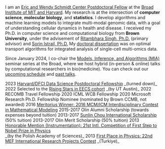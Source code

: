 I am an [Eric and Wendy Schmidt Center Postdoctoral Fellow](https://www.ericandwendyschmidtcenter.org/) at the [Broad Institute of MIT and Harvard](https://www.broadinstitute.org/). My research is at the intersection of **computer science**, **molecular biology**, and **statistics**. I develop algorithms and machine learning models to integrate multi-modal genomic data, with a goal of understanding cellular dynamics in health and disease. I received my Ph.D. in computer science and computational biology from **Brown University**, under the advisement of [Ritambhara Singh, Ph.D.](http://rsinghlab.org/) (primary advisor) and [Sorin Istrail, Ph.D.](https://www.brown.edu/Research/Istrail_Lab/sorin.php) My [doctoral dissertation](https://repository.library.brown.edu/studio/item/bdr:er5vz2ca/) was on optimal transport algorithms for integrated analysis of single-cell multi-omics data. 

Since January 2024, I co-chair the [Models, Inference, and Algorithms (MIA)](https://www.broadinstitute.org/talks/fall-2023/mia) seminar series at the Broad, where we host hybrid (in-person & online) talks by computational researchers in bio(medicine). You can check out our [upcoming schedule](https://www.broadinstitute.org/talks/fall-2023/mia) and [past talks](https://www.youtube.com/watch?v=zE_G9rjIhEQ&list=PLlMMtlgw6qNjROoMNTBQjAcdx53kV50cS).  
<!-- I am honored to be recognized as part of the [Rising Stars in EECS 2022 cohort](https://risingstars.utexas.edu/#:~:text=Rising%20Stars%20is%20an%20intensive,artificial%20intelligence%20and%20decision%2Dmaking.) by The University of Texas at Austin.<br>
 --><!-- 
Before joining Brown, I received my bachelor’s degree in **bioengineering** from **Olin College of Engineering**. There, I worked with [Jean J. Huang, Ph.D.](http://www.olin.edu/faculty/profile/jean-j-huang/) and [John Geddes, Ph.D.](http://www.olin.edu/faculty/profile/john-b-geddes) on bioinformatic analyses and dynamical modeling of microbial communities under various perturbations. Later, I worked in the [Quantitative Biology Lab](http://gwli.scripts.mit.edu/group/?p=737), led by [Gene-Wei Li, Ph.D.](https://biology.mit.edu/profile/gene-wei-li/) at the **Massachusetts Institute of Technology (MIT)**, as a research support associate and lab manager, exploring gene regulatory network rewiring in bacteria. In the summers of 2020 and 2022, I interned with two [Health Futures groups](https://www.microsoft.com/en-us/research/lab/microsoft-health-futures/) at **Microsoft Research.** <br> -->

Apart from computational biology, I have had the opportunity to work on various projects that can be found [here](/projects/). [Outside of research](/fun/), I enjoy holding boardgame events with friends, swimming, playing with my cat, and pretending I can properly play the ukulele and violin. Feel free to [e-mail me](mailto:pinardemetci@gmail.com) if you'd like to talk. <br>

<style>
.grid-container {
  display: grid;
  grid-template-columns: 450px 450px;
}

.grid-item {
  border:0;
}

div.interest-container>ul {
  display: grid; 
  grid-auto-columns: 1fr; 
  grid-auto-rows: 1fr; 
  grid-template-columns: 1fr 1fr; 
  grid-template-rows: 1fr 1fr 1fr 1fr 1fr 1fr 1fr 1fr 1fr; 
  column-gap: 0px; 
  grid-template-areas: 
    "col1-item1 col2-item1"
    "col1-item2 col2-item2"
    "col1-item3 col2-item3"
    "col1-item4 col2-item4" 
    "col1-item5 col2-item5"
    "col1-item6 col2-item6"
    "col1-item7 col2-item7"
    "col1-item8 col2-item8"
    "col1-item9 col2-item9";
}

/* Assign a class to each li */
.col1-item1 { grid-area: col1-item1; }
.col1-item2 { grid-area: col1-item2; }
.col1-item3 { grid-area: col1-item3; }
.col1-item4 { grid-area: col1-item4; }
.col1-item5 { grid-area: col1-item5; }
.col1-item6 { grid-area: col1-item6; }
.col1-item7 { grid-area: col1-item7; }
.col1-item8 { grid-area: col1-item8; }

.col2-item1 { grid-area: col2-item1; }
.col2-item2 { grid-area: col2-item2; }
.col2-item3 { grid-area: col2-item3; }
.col2-item4 { grid-area: col2-item4; }
.col2-item5 { grid-area: col2-item5; }
.col2-item6 { grid-area: col2-item6; }
.col2-item7 { grid-area: col2-item7; }
</style>

#### <i class="fa fa-chevron-right"></i> Research Interests

<div class="grid-container">
  <div class="grid-item"> <h5> Methodology </h5></div>
  <div class="grid-item"> <h5> Application areas </h5></div>
</div>

<div class="interest-container">
<ul>
 
  <li class="col1-item1">Representation learning</li>
  <li class="col1-item2">Optimal transport</li>
  <li class="col1-item3">Manifold learning</li>
  <li class="col1-item4">Bayesian statistics and inference</li>
  <li class="col1-item5">Variable selection</li>
  <li class="col1-item6">Machine learning & deep learning</li>
  <li class="col1-item7">Causality</li>
  <li class="col1-item8">Graph algorithms</li>

  <li class="col2-item1">Regulatory genomics</li>
  <li class="col2-item2">Functional genomics</li>
  <li class="col2-item3">Single-cell sequencing & imaging</li>
  <li class="col2-item4">Multi-omics</li>
  <li class="col2-item5">3D genome</li>
  <li class="col2-item6">Precision medicine</li>
  <li class="col2-item7">Structural biology & proteomics</li>
</ul>
</div>

#### <i class="fa fa-chevron-right"></i> Education

<table class="table table-hover">
  <tr>
    <td class="col-md-3"> 2018 - 2023 </td>
    <td>
        <strong>Ph.D. in Computer Science and Computational Biology </strong>
          (3.90/4.00)
        <br>
        <strong>M.Sc. in Computer Science</strong>
          (4.00/4.00)
        <br>
      Brown University (Providence, RI)
    </td>
  </tr>
  <tr>
    <td class="col-md-3"> 2013 - 2017</td>
    <td>
        <strong>B.Sc. in Engineering</strong> (with concentration in <strong>Bioengineering</strong>)
          (3.67/4.00)
        <br>
      Olin College of Engineering (Needham, MA)
    </td>
  </tr>
  <tr>
    <td class="col-md-3"> 2008 - 2013</td>
    <td>
      TEVITOL High School with IB Diploma (Gebze, Turkey)
    </td>
  </tr>
</table>

#### <i class="fa fa-chevron-right"></i> Professional Experience
<table class="table table-hover"><tr>
  <td class='col-md-3'>July 2023 - Present</td>
  <td><strong>Broad Institute of MIT and Harvard</strong>, EWSC Postdoctoral Fellow (Cambridge, MA)</td>
</tr>
<tr>
</tr>
<tr>
  <td class='col-md-3'>June 2022 - Aug 2022</td>
  <td><strong>Microsoft Research</strong>, Research Intern (Redmond, WA)</td>
</tr>
<tr>
</tr>
<tr>
  <td class='col-md-3'>June 2020 - Sep 2020</td>
  <td><strong>Microsoft Research</strong>, Research Intern (Redmond, WA)</td>
</tr>
<tr>
</tr>
<tr>
  <td class='col-md-3'>June 2017 - August 2018</td>
  <td><strong>Massachusetts Institute of Technology</strong>, Research Support Associate (Cambridge, MA)</td>
</tr>
<tr>
  <td class='col-md-3'>Jan 2016 - Oct 2016</td>
  <td><strong>Design That Matters</strong>, Student Engineer (Salem, MA)</td>
</tr>
<tr>
  <td class='col-md-3'>Jan 2015 - Dec 2015</td>
  <td><strong>Daktari Diagnostics</strong>, Student Engineer (Cambridge, MA)</td>
</tr>
</table>

#### <i class="fa fa-chevron-right"></i> Research Publications <a href="https://scholar.google.com/citations?user=0Tzd6eAAAAAJ&hl=en" class="btn btn-primary" style="padding: 0.3em;"><i class="ai ai-google-scholar"></i> Google Scholar </a>
<h4>2024</h4>
<table class="table table-hover">
<tr>
<td class="col-md-3"><a href='https://link.springer.com/chapter/10.1007/978-3-031-04749-7_1' target='_blank'><img src="images/publications/blank.png"/></a> </td>
<td>
    <strong> Breaking isometric ties and introducing priors in Gromov-Wasserstein distances</strong><br>
    <strong>P. Demetci</strong>, Q.H. Tran, I. Redko, R. Singh<br>
    Proceedings of the 27th International Conference on Artificial Intelligence and Statistics <br>
    <strong>(AISTATS 2024)</strong><br>
    Proceedings of Machine Learning Research (PMLR) -- to appear<br>
    [11] 
[<a href='javascript:;'
    onclick='$("#abs_demetciagw").toggle()'>abstract</a>] [<a href='https://arxiv.org/abs/2307.10093' target='_blank'>paper</a>] [<a href='https://github.com/pinardemetci/AGW-AISTATS24' target='_blank'>code</a>] <br>
    
<div id="abs_demetciagw" style="text-align: justify; display: none" markdown="1">
Gromov-Wasserstein distance has many applications in machine learning due to its ability to compare measures across metric spaces and its invariance to isometric transformations. However, in certain applications, this invariant property can be too flexible, thus undesirable. Moreover, the Gromov-Wasserstein distance solely considers pairwise sample similarities in input datasets, disregarding the raw feature representations. We propose a new optimal transport formulation, called Augmented Gromov-Wasserstein (AGW), that allows for some control over the level of rigidity to transformations. It also incorporates feature alignments, enabling us to better leverage prior knowledge on the input data for improved performance. We present theoretical insights into the proposed method. We then demonstrate its usefulness for single-cell multi-omic alignment tasks and heterogeneous domain adaptation in machine learning.
</div>
</td>
</tr>
</table>
<h4>2023</h4>
<table class="table table-hover">
<tr>
<td class="col-md-3"><a href='https://arxiv.org/abs/2205.14923' target='_blank'><img src="images/publications/ucoot.png"/></a> </td>
<td>
    <strong>Unbalanced CO-Optimal Transport</strong><br>
    Q.H. Tran, H. Janati, N. Courty, R. Flamary, I. Redko, <strong>P. Demetci</strong>,  R Singh<br>
    Proceedings of the 37th AAAI Conference on Artificial Intelligence<br>
    <strong>(AAAI 2023)</strong><br>
    [10] 
[<a href='javascript:;'
    onclick='$("#abs_ucoot").toggle()'>abstract</a>] [<a href='https://ojs.aaai.org/index.php/AAAI/article/view/26193/25965' target='_blank'>paper</a>] [<a href='https://github.com/6Ulm/UCOOT' target='_blank'>code</a>] <br>
    
<div id="abs_ucoot" style="text-align: justify; display: none" markdown="1">
Optimal transport (OT) compares probability distributions by computing a meaningful alignment between their samples. CO-optimal transport (COOT) takes this comparison further by inferring an alignment between features as well. While this approach leads to better alignments and generalizes both OT and Gromov-Wasserstein distances, we provide a theoretical result showing that it is sensitive to outliers that are omnipresent in real-world data. This prompts us to propose unbalanced COOT for which we provably show its robustness to noise in the compared datasets. To the best of our knowledge, this is the first such result for OT methods in incomparable spaces. With this result in hand, we provide empirical evidence of this robustness for the challenging tasks of heterogeneous domain adaptation with and without varying proportions of classes and simultaneous alignment of samples and features across single-cell measurements.
</div>
</td>
</tr>

<tr>
<td class="col-md-3"><a href='https://arxiv.org/abs/2205.14923' target='_blank'><img src="images/publications/neuro2.png"/></a> </td>
<td>
    <strong>Mammalian olfactory cortex neurons retain molecular signatures of ancestral cell types</strong><br>
    S. Zeppilli, A. Ortega Gurrola, <strong>P. Demetci</strong>, DH. Brann, R. Attey, N. Zilkha, T. Kimchi, SR. Datta, R. Singh, MA. Tosches, A. Crombach, A. Fleischmann<br>
    <strong>bioRxiv (Under review at Nature Neuroscience)</strong> <br>
    [9] 
[<a href='javascript:;'
    onclick='$("#abs_zeppilli").toggle()'>abstract</a>] [<a href='https://www.biorxiv.org/content/10.1101/2023.08.13.553130v1.abstract' target='_blank'>paper</a>] [<a href='https://gitlab.com/fleischmann-lab/papers/zeppilli-et-al-2023' target='_blank'>code</a>] <br>
    
<div id="abs_zeppilli" style="text-align: justify; display: none" markdown="1">
The cerebral cortex diversified extensively during vertebrate evolution. Intriguingly, the three-layered mammalian olfactory cortex resembles the cortical cytoarchitecture of non-mammals yet evolved alongside the six-layered neocortex, enabling unique comparisons for investigating cortical neuron diversification. We performed single-nucleus multiome sequencing across mouse three- to six-layered cortices and compared neuron types across mice, reptiles and salamander. We identified neurons that are olfactory cortex-specific or conserved across mouse cortical areas. However, transcriptomically similar neurons exhibited area-specific epigenetic states. Additionally, the olfactory cortex showed transcriptomic divergence between lab and wild-derived mice, suggesting enhanced circuit plasticity through adult immature neurons. Finally, olfactory cortex neurons displayed marked transcriptomic similarities to reptile and salamander neurons. Together, these data indicate that the mammalian olfactory cortex retains molecular signatures representative of ancestral cortical traits.
</div>
</td>
</tr>
</table>

<h4>2022</h4>
<table class="table table-hover">
<tr>
<td class="col-md-3"><a href='https://link.springer.com/chapter/10.1007/978-3-031-04749-7_1' target='_blank'><img src="images/publications/scotv2.png"/></a> </td>
<td>
    <strong> Unsupervised Integration of Single-Cell Multi-omics Datasets with Disproportionate Cell-Type Representation</strong><br>
    <strong>P. Demetci</strong>, R. Santorella, B. Sandstede, R. Singh<br>
    Proceedings of the 26th Annual International Conference on Research in Computational Molecular Biology<br>
    <strong>(RECOMB 2022)</strong><br>
    Springer Nature Lecture Notes in Bioinformatics (2022) pp 3-19<br>
    [8] 
[<a href='javascript:;'
    onclick='$("#abs_demetciscot2").toggle()'>abstract</a>] [<a href='https://link.springer.com/chapter/10.1007/978-3-031-04749-7_1' target='_blank'>paper</a>] [<a href=' http://rsinghlab.github.io/SCOT' target='_blank'>code</a>] <br>
    
<div id="abs_demetciscot2" style="text-align: justify; display: none" markdown="1">
Integrated analysis of multi-omics data allows the study of how different molecular views in the genome interact to regulate cellular processes; however, with a few exceptions, applying multiple sequencing assays on the same single cell is not possible. While recent unsupervised algorithms align single-cell multi-omic datasets, these methods have been primarily benchmarked on co-assay experiments rather than the more common single-cell experiments taken from separately sampled cell populations. Therefore, most existing methods perform subpar alignments on such datasets. Here, we improve our previous work Single Cell alignment using Optimal Transport (SCOT) by using unbalanced optimal transport to handle disproportionate cell-type representation and differing sample sizes across single-cell measurements. We show that our proposed method, SCOTv2, consistently yields quality alignments on five real-world single-cell datasets with varying cell-type proportions and is computationally tractable. Additionally, we extend SCOTv2 to integrate multiple (M ≥ 2) single-cell measurements and present a self-tuning heuristic process to select hyperparameters in the absence of any orthogonal correspondence information.
</div>
</td>
</tr>
</table>

<h4>2021</h4>
<table class="table table-hover">
 <tr>
<td class="col-md-3"><a href='' target='_blank'><img src="images/publications/SCOT_JCB.png"/></a> </td>
<td>
    <strong>SCOT: Single-cell multi-omics integration with optimal transport</strong><br>
    <strong>P. Demetci*</strong>, R. Santorella*, B. Sandstede, W. Stafford Noble and Ritambhara Singh# <br>
     *Equal Contribution, #Corresponding Author<br>
    <strong>Journal of Computational Biology, 2021</strong><br>
    [7] 
[<a href='javascript:;'
    onclick='$("#abs_demetcisantorella").toggle()'>abstract</a>] [<a href='https://www.biorxiv.org/content/10.1101/2020.04.28.066787v1' target='_blank'>paper</a>] [<a href='https://github.com/rsinghlab/SCOT' target='_blank'>code</a>] [<a href='https://rsinghlab.github.io/SCOT/' target='_blank'>tutorial</a>] <br>
    
<div id="abs_demetcisantorella" style="text-align: justify; display: none" markdown="1">
Recent advances in sequencing technologies have allowed us to capture various aspects of the genome at single-cell resolution. However, with the exception of a few of co-assaying technologies, it is not possible to simultaneously apply different sequencing assays on the same single cell. In this scenario, computational integration of multi-omic measurements is crucial to enable joint analyses. This integration task is particularly challenging due to the lack of sample-wise or feature-wise correspondences. We present Single-Cell alignment with Optimal Transport (SCOT), an unsupervised algorithm that uses Gromov-Wasserstein optimal transport to align single-cell multi-omics datasets. SCOT performs on par with the current state-of-the-art unsupervised alignment methods, is faster, and requires tuning of fewer hyperparameters. More importantly, SCOT uses a self-tuning heuristic to guide hyperparameter selection based on Gromov-Wasserstein distance. Thus, in the fully unsupervised setting, SCOT aligns single-cell datasets better than the existing methods without requiring any orthogonal correspondence information. </a>
</div>
</td>
</tr>

<tr>
<td class="col-md-3"><a href='https://www.biorxiv.org/content/10.1101/2020.04.28.066787v1' target='_blank'><img src="images/publications/SCOT.png"/></a> </td>
<td>
    <strong>Gromov-Wasserstein Optimal Transport to Align Single-Cell Multi-Omics Data</strong><br>
    <strong>P. Demetci*</strong>, R. Santorella*, B. Sandstede, W. Stafford Noble and Ritambhara Singh# <br>
     *Equal Contribution, #Corresponding Author<br>
    International Conference on Research in Computational Molecular Biology<br>
    <strong>(RECOMB 2021)</strong><br>
    [6] 
[<a href='javascript:;'
    onclick='$("#abs_demetcisantorella").toggle()'>abstract</a>] [<a href='https://www.biorxiv.org/content/10.1101/2020.04.28.066787v1' target='_blank'>paper</a>] [<a href='https://github.com/rsinghlab/SCOT' target='_blank'>code</a>] [<a href='https://rsinghlab.github.io/SCOT/' target='_blank'>tutorial</a>] <br>
    
<div id="abs_demetcisantorella" style="text-align: justify; display: none" markdown="1">
Data integration of single-cell measurements is critical for our understanding of cell development and disease, but the lack of correspondence between different types of single-cell measurements makes such efforts challenging. Several unsupervised algorithms are capable of aligning heterogeneous types of single-cell measurements in a shared space, enabling the creation of mappings between single cells in different data modalities.
We present Single-Cell alignment using Optimal Transport (SCOT), an unsupervised learning algorithm that uses Gromov Wasserstein-based optimal transport to align single-cell multi-omics datasets. SCOT calculates a probabilistic coupling matrix that matches cells across two datasets. The optimization uses k-nearest neighbor graphs, thus preserving the local geometry of the data. We use the resulting coupling matrix to project one single-cell dataset onto another via a barycentric projection.  We compare the alignment performance of SCOT with state-of-the-art algorithms on three simulated and two real datasets. Our results demonstrate that SCOT yields results that are comparable in quality to those of competing methods, but SCOT is significantly faster and requires tuning fewer hyperparameters. The code is available at <a href='https://github.com/rsinghlab/SCOT' target='_blank'>https://github.com/rsinghlab/SCOT</a>
</div>
</td>
</tr>

<tr>
<td class="col-md-3"><a href='https://www.biorxiv.org/content/10.1101/2020.07.02.184465v3' target='_blank'><img src="images/publications/bann.png"/></a> </td>
<td>
    <strong>Multi-scale Inference of Genetic Trait Architecture using Biologically Annotated Neural Networks</strong><br>
    <strong>P. Demetci</strong>,W. Cheng,Gregory Darnell, Xiang Zhou, Sohini Ramachandran, Lorin Crawford# <br>
    <strong>PLOS Genetics, 2021</strong><br>
    [5] 
[<a href='javascript:;'
    onclick='$("#abs_bann").toggle()'>abstract</a>] [<a href='https://www.biorxiv.org/content/10.1101/2020.07.02.184465v3' target='_blank'>paper</a>] <br>
    
<div id="abs_bann" style="text-align: justify; display: none" markdown="1">
In this article, we present Biologically Annotated Neural Networks (BANNs), a nonlinear probabilistic framework for association mapping in genome-wide association (GWA) studies. BANNs are feedforward models with partially connected architectures that are based on biological annotations. This setup yields a fully interpretable neural network where the input layer encodes SNP-level effects, and the hidden layer models the aggregated effects among SNP-sets. We treat the weights and connections of the network as random variables with prior distributions that reflect how genetic effects manifest at different genomic scales. The BANNs software uses variational inference to provide posterior summaries which allow researchers to simultaneously perform (i) mapping with SNPs and (ii) enrichment analyses with SNP-sets on complex traits. Through simulations, we show that our method improves upon state-of-the-art association mapping and enrichment approaches across a wide range of genetic architectures. We then further illustrate the benefits of BANNs by analyzing real GWA data assayed in approximately 2,000 heterogenous stock of mice from the Wellcome Trust Centre for Human Genetics and approximately 7,000 individuals from the Framingham Heart Study. Lastly, using a random subset of individuals of European ancestry from the UK Biobank, we show that BANNs is able to replicate known associations in high and low-density lipoprotein cholesterol content.</a>
</div>

</td>
</tr>
</table>

<h4>2020</h4>
<table class="table table-hover">
<tr>
<td class="col-md-3"><a href='https://www.biorxiv.org/content/10.1101/2020.06.13.149195v1' target='_blank'><img src="images/publications/alignment.png"/></a> </td>
<td>
    <strong> Unsupervised Manifold Alignment for Single-Cell Multi-Omics Data</strong><br>
    R. Singh#, <strong>P. Demetci</strong>, G. Bonora, V. Ramani, C. Lee, H. Fang, Z. Duan, X. Deng, J. Shendure, C. Disteche and W. Stafford Noble#<br>
     #Corresponding Authors<br>
    Proceedings of the 11th ACM International Conference on Bioinformatics, Computational Biology, and Health Informatics<br>
    <strong>(ACM BCB 2020)</strong><br>
    
    [4] 
[<a href='javascript:;'
    onclick='$("#abs_singhdemetci").toggle()'>abstract</a>] [<a href='https://dl.acm.org/doi/10.1145/3388440.3412410' target='_blank'>paper</a>] <a href='https://bitbucket.org/noblelab/2020_mmdma_pytorch/src/master/' target='_blank'>[code]</a> <br>
    
<div id="abs_singhdemetci" style="text-align: justify; display: none" markdown="1">
Integrating single-cell measurements that capture different properties of the genome is vital to extending our understanding of genome biology.This task is challenging due to the lack of a shared axis across datasets obtained from different types of single-cell experiments. For most such datasets, we lack corresponding information among the cells (samples) and the measurements (features). In this scenario, unsupervised algorithms that are capable of aligning single-cell experiments are critical to learning an in silico co-assay that can help draw correspondences among the cells.Maximum mean discrepancy-based manifold alignment (MMD-MA) is such an unsupervised algorithm. Without requiring correspondence information, it can align single-cell datasets from different modalities in a common shared latent space, showing promising results on simulations and a small-scale single-cell experiment with 61 cells.However, it is essential to explore the applicability of this method to larger single-cell experiments with thousands of cells so that it can be of practical interest to the community.In this paper, we apply MMD-MA to two recent datasets that measure transcriptome and chromatin accessibility in ~2000 single cells. To scale the runtime of MMD-MA to a more substantial number of cells, we extend the original implementation to run on GPUs. We also introduce a method to automatically select one of the user-defined parameters, thus reducing the hyperparameter search space. We demonstrate that the proposed extensions allow MMD-MA to accurately align state-of-the-art single-cell experiments.
</div>

</td>
</tr>


<tr>
<td class="col-md-3"><a href='https://www.iscb.org/cms_addon/conferences/ismb2020/proceedings.php' target='_blank'><img src="images/publications/haplex_new.png"/></a> </td>
<td>
    <strong>Combinatorial and statistical prediction of gene expression from haplotype sequence</strong><br>
    B. Alpay*, <strong>P. Demetci*</strong> Sorin Istrail, and Derek Aguiar# <br>
     *Equal Contribution, #Corresponding Author<br>
     Bioinformatics (Oxford Press) vol.36, Supplement_1, p:i194-i202. 2020 <br>
    Proceedings of the 27th International Conference on Intelligent Systems for Molecular Biology<br>
    <strong>(ISMB 2020)</strong><br>
    
    [3] 
[<a href='javascript:;'
    onclick='$("#abs_alpaydemetci").toggle()'>abstract</a>] [<a href='https://www.iscb.org/cms_addon/conferences/ismb2020/proceedings.php' target='_blank'>paper</a>] <a href='https://github.com/rapturous/HAPLEX' target='_blank'>[code]</a> <br>
    
<div id="abs_alpaydemetci" style="text-align: justify; display: none" markdown="1">
Genome-wide association studies (GWAS) have discovered thousands of significant genetic effects on disease phenotypes.By considering gene expression as the intermediary between genotype and disease phenotype, eQTL studies have interpreted many of these variants by their regulatory effects on gene expression. However, there remains a considerable gap between genotype-to-gene expression association and genotype-to-gene expression prediction. Accurate prediction of gene expression enables gene-based association studies to be performed post-hoc for existing GWAS, reduces multiple testing burden, and can prioritize genes for subsequent experimental investigation.In this work, we develop gene expression prediction methods that relax the independence and additivity assumptions between genetic markers. First, we consider gene expression prediction from a regression perspective and develop the HAPLEXR algorithm which combines haplotype clusterings with allelic dosages. Second, we introduce the new gene expression classification problem, which focuses on identifying expression groups rather than continuous measurements; we formalize the selection of an appropriate number of expression groups using the principle of maximum entropy. Third, we develop the HAPLEXD algorithm that models haplotype sharing with a modified suffix tree data structure and computes expression groups by spectral clustering. In both models, we penalize model complexity by prioritizing genetic clusters that indicate significant effects on expression. We compare HAPLEXR and HAPLEXD with three state-of-the-art expression prediction methods and two novel logistic regression approaches across five GTEx v8 tissues. HAPLEXD exhibits significantly higher classification accuracy overall; HAPLEXR shows higher prediction accuracy on approximately half of the genes tested and the largest number of best predicted genes ($r^2>0.1$) among all methods.
We show that variant and haplotype features selected by HAPLEXR are smaller in size than competing methods (and thus more interpretable) and are significantly enriched in functional annotations related to gene regulation. These results demonstrate the importance of explicitly modelling non-dosage dependent and intragenic epistatic effects when predicting expression.
</div>

</td>
</tr>
</table>

<h4>2019</h4>
<table class="table table-hover">
<tr>
<td class="col-md-3"><a href='https://jb.asm.org/content/early/2019/07/03/JB.00259-19/figures-only?versioned=true' target='_blank'><img src="images/publications/ecoli.png"/></a> </td>
<td>
    <strong>Rapid accumulation of motility-activating mutations in resting liquid culture of <em>Escherichia coli</em></strong><br>
    D. Parker*, <strong>P.Demetci*</strong>, and G.W. Li# <br>
     *Equal Contribution,  #Corresponding Author<br>
    <strong>Journal of Bacteriology, 2019</strong><br>
    
    [2] 
[<a href='javascript:;'
    onclick='$("#abs_parkerdemetci").toggle()'>abstract</a>] [<a href='https://jb.asm.org/content/early/2019/07/03/JB.00259-19/figures-only?versioned=true' target='_blank'>paper</a>] <br>
    
<div id="abs_parkerdemetci" style="text-align: justify; display: none" markdown="1">
Expression of motility genes is a potentially beneficial but costly process in bacteria. Interestingly, many isolate strains of _Escherichia coli_ possess motility genes but have lost the ability to activate them in conditions in which motility is advantageous, raising the question of how they respond to these situations. Through transcriptome profiling of strains in the _E. coli_ single-gene knockout Keio collection, we noticed drastic upregulation of motility genes in many of the deletion strains as compared to its weakly motile parent strain (BW25113). We show that this switch to a motile phenotype is not a direct consequence of the genes deletec, but is instead due to a variety of secondary mutations that increase the expression of the major motility regulator, FlhDC. Importantly, we find that this switch can be reproduced by growing poorly motile _E. coli_ strains in non-shaking liquid medium overnight but not in shaking liquid medium. Individual isolates after the non-shaking overnight incubations acquired distinct mutations upstream of the _flhDC_ operon, including different insertion sequence (IS) elements and, to a lesser extent, point mutations. The rapid sweep in the non-shaking population shows that poorly motile strains can quickly adapt to a motile lifestyle by genetic rewiring. 
</div>
</td>
</tr>
</table>

<h4>2016</h4>
<table class="table table-hover">
<tr>
<td class="col-md-3"><a href='https://ieeexplore.ieee.org/abstract/document/7757463' target='_blank'><img src="images/publications/blank.png"/></a> </td>
<td>
    <strong>Internalization and externalization in the classroom: How do they emerge and why is it important?</strong><br>
     <strong>P.Demetci</strong>, C. Nichols, Y. V. Zastavker, J. D. Stolk, A. Dillon, M. D. Gross.<br>
    IEEE Frontiers in Education<br>
    <strong>(FIE 2016)</strong><br>
    
    [1] 
[<a href='javascript:;'
    onclick='$("#abs_demetcinichols").toggle()'>abstract</a>] [<a href='https://ieeexplore.ieee.org/abstract/document/7757463'  target='_blank'>paper</a>] <br>  
<div id="abs_demetcinichols" style="text-align: justify; display: none" markdown="1">
“I felt so dumb, and it's not fair that I cannot grasp this information to save my life, and other people can with no problem.” Why do some students feel empowered in the classroom, and feel they have control over their own learning, while others do not? Our qualitative investigation is a part of a larger mixed-methods study about students' situational motivations in introductory STEM courses. We used grounded theory to analyze students' responses to surveys about emotion, course relevance, and motivation. We investigated two emergent phenomena we called “internalization” and “externalization.” Our definitions of these are based on a student's perception of who or what influences the outcomes of their activities: the students themselves, or external factors such as the instructor, peers, or the educational system as a whole. Our findings indicate that (1) internalization correlates with cognitive autonomy, students' perception of course content having high personal relevance, and group projects in project-based learning environments; and (2) externalization correlates with lecture-based environments and students' perceptions of lack of personal relevance in the course content. Our analyses suggest that project-based learning environments may serve to empower students, but only when course content is found to be relevant.
</div>
</td>
</tr>
</table>

#### <i class="fa fa-chevron-right"></i> Awards and Honors
<table class="table table-hover">
  <tr>
  <td class='col-md-2'>2023</td>
  <td>
  <a href="https://www.ericandwendyschmidtcenter.org/">EWSC Postdoctoral Fellowship</a> _(up to three years)_
    <!--  -->
  </td>
</tr>
<tr>
  <td class='col-md-2'>2023</td>
  <td>
  <a href="https://ds.dfci.harvard.edu/postdocs/">Harvard/DFCI Data Science Postdoctoral Fellowship</a> _(turned down)_
    <!--  -->
  </td>
</tr>
  <tr>
  <td class='col-md-2'>2022</td>
  <td>
   Selected to the <a href="https://risingstars.utexas.edu/">Rising Stars in EECS cohort</a> _(by UT Austin)_
    <!--  -->
  </td>
</tr>
 <tr>
  <td class='col-md-2'>2022</td>
  <td>
   RECOMB Travel Fellowship
    <!--  -->
  </td>
</tr>
<tr>
  <td class='col-md-2'>2020</td>
  <td>
   ICML WCB Fellowship
    <!--  -->
  </td>
</tr>
<tr>
  <td class='col-md-2'>2020</td>
  <td>
  Microsoft Research Ph.D. Fellowship Nominee (nominated by Brown CCMB, not awarded)
    <!--  -->
  </td>
</tr>

<!-- <tr>
  <td class='col-md-2'>2020</td>
  <td>
   ICML WCB Best Poster
  </td>
</tr> -->
<tr>
  <td class='col-md-2'>2016</td>
  <td>
    <a href="https://www.comap.com/undergraduate/contests/mcm/contests/2016/results/2016-ICM_Problem-F-Results.pdf">Meritorius Winner: 2016 MCM/ICM Interdisciplinary Contest in Mathematical Modeling</a>
    <!--  -->
  </td>
</tr>
<tr>
  <td class='col-md-2'>2015-2017</td>
  <td>
    Olin Alumni Scholarship (towards expenses beyond tuition)
    <!--  -->
  </td>
</tr>
<tr>
  <td class='col-md-2'>2013-2017</td>
  <td>
    <a href="http://impact.olin.edu/2017/scholarships#scholarships">Sunlin Chou International Scholarship</a> (50% tuition)
    <!--  -->
  </td>
</tr>
<tr>
  <td class='col-md-2'>2013-2017</td>
  <td>
    Olin Merit Scholarship (50% tuition)
    <!--  -->
  </td>
</tr>
<tr>
  <td class='col-md-2'>2013</td>
  <td>
    <a href="http://info.ifpan.edu.pl/firststep/results/21">Honorable Mention (Instrumentation):  21st Intl. Competition of First Step to Nobel Prize in Physics</a><br> _(by the Polish Academy of Sciences)_
    <!--  -->
  </td>
</tr>
<tr>
  <td class='col-md-2'>2013</td>
  <td>
    <a href="http://info.ifpan.edu.pl/firststep/results/21">First Place in Physics: 22nd MEF International Research Projects Contest</a> _(Turkiye)_
    <!--  -->
  </td>
</tr>
</table>
